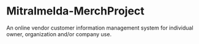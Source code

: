 # MitraImelda-MerchProject
An online vendor customer information management system for individual owner, organization and/or company use.
